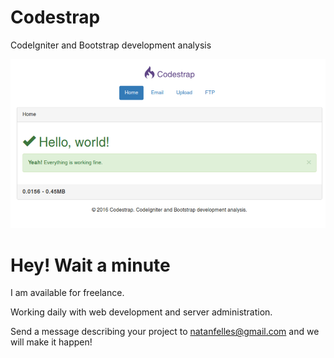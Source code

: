 # Codestrap

CodeIgniter and Bootstrap development analysis

![Codestrap Home](https://raw.githubusercontent.com/natanfelles/codestrap/master/public/assets/img/frontend.png)

# Hey! Wait a minute

I am available for freelance.

Working daily with web development and server administration.

Send a message describing your project to natanfelles@gmail.com and we will make it happen!